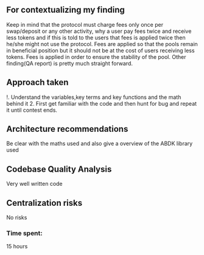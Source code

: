 ## For contextualizing my finding 
Keep in mind that the protocol must charge fees only once per swap/deposit or any other activity, why a user pay fees twice and receive less tokens and if this is told to the users that fees is applied twice then he/she might not use the protocol. Fees are applied so that the pools remain in beneficial position but it should not be at the cost of users receiving less tokens. Fees is applied in order to ensure the stability of the pool. Other finding(QA report) is pretty much straight forward.
## Approach taken
!. Understand the variables,key terms and key functions and the math behind it 
2. First get familiar with the code and then hunt for bug and repeat it until contest ends.
## Architecture recommendations
Be clear with the maths used and also give a overview of the ABDK library used
## Codebase Quality Analysis
Very well written code
## Centralization risks
No risks 








### Time spent:
15 hours